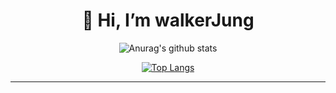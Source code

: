 <div align=center><h1>👋 Hi, I’m walkerJung </h1></div>

<div align=center>

![Anurag's github stats](https://github-readme-stats.vercel.app/api?username=walkerJung&show_icons=true&theme=radical) 

[![Top Langs](https://github-readme-stats.vercel.app/api/top-langs/?username=walkerJung&layout=compact&theme=dracula)](https://github.com/metleeha)

<hr>
</div>

